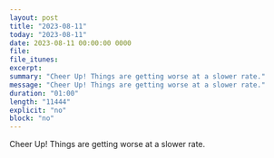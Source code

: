 ```yaml
---
layout: post
title: "2023-08-11"
today: "2023-08-11"
date: 2023-08-11 00:00:00 0000
file:
file_itunes:
excerpt:
summary: "Cheer Up! Things are getting worse at a slower rate."
message: "Cheer Up! Things are getting worse at a slower rate."
duration: "01:00"
length: "11444"
explicit: "no"
block: "no"
---
```

Cheer Up! Things are getting worse at a slower rate.

